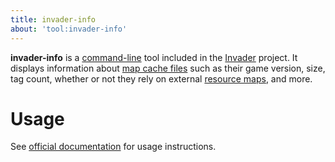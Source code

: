 ```yaml
---
title: invader-info
about: 'tool:invader-info'
---
```

**invader-info** is a [command-line](~) tool included in the [Invader](~) project. It displays information about [map cache files](~maps) such as their game version, size, tag count, whether or not they rely on external [resource maps](~maps#resource-maps), and more.

# Usage
See [official documentation][docs] for usage instructions.

[docs]: https://github.com/SnowyMouse/invader#invader-info
